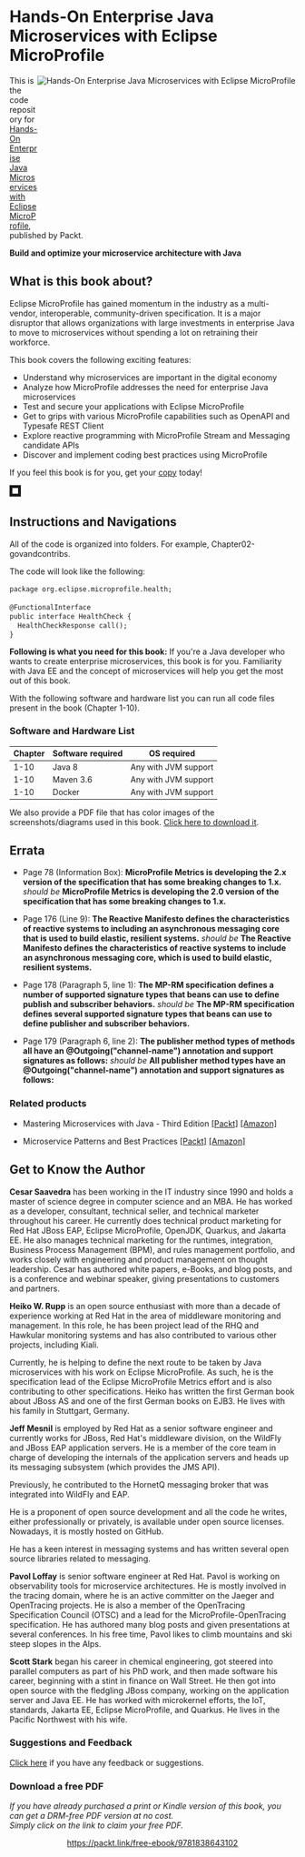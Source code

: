 


# Hands-On Enterprise Java Microservices with Eclipse MicroProfile 

<a href="https://www.packtpub.com/web-development/hands-on-enterprise-java-microservices-with-eclipse-microprofile?utm_source=github&utm_medium=repository&utm_campaign=9781838643102"><img src="https://www.packtpub.com/media/catalog/product/cache/e4d64343b1bc593f1c5348fe05efa4a6/9/7/9781838643102-original.jpeg" alt="Hands-On Enterprise Java Microservices with Eclipse MicroProfile " height="256px" align="right"></a>

This is the code repository for [Hands-On Enterprise Java Microservices with Eclipse MicroProfile](https://www.packtpub.com/web-development/hands-on-enterprise-java-microservices-with-eclipse-microprofile?utm_source=github&utm_medium=repository&utm_campaign=9781838643102), published by Packt.

**Build and optimize your microservice architecture with Java**

## What is this book about?
Eclipse MicroProfile has gained momentum in the industry as a multi-vendor, interoperable, community-driven specification. It is a major disruptor that allows organizations with large investments in enterprise Java to move to microservices without spending a lot on retraining their workforce.


This book covers the following exciting features:
* Understand why microservices are important in the digital economy 
* Analyze how MicroProfile addresses the need for enterprise Java microservices 
* Test and secure your applications with Eclipse MicroProfile 
* Get to grips with various MicroProfile capabilities such as OpenAPI and Typesafe REST Client 
* Explore reactive programming with MicroProfile Stream and Messaging candidate APIs 
* Discover and implement coding best practices using MicroProfile

If you feel this book is for you, get your [copy](https://www.amazon.com/dp/1838643109) today!

<a href="https://www.packtpub.com/?utm_source=github&utm_medium=banner&utm_campaign=GitHubBanner"><img src="https://raw.githubusercontent.com/PacktPublishing/GitHub/master/GitHub.png" 
alt="https://www.packtpub.com/" border="5" /></a>

## Instructions and Navigations
All of the code is organized into folders. For example, Chapter02-govandcontribs.

The code will look like the following:
```
package org.eclipse.microprofile.health;

@FunctionalInterface
public interface HealthCheck {
  HealthCheckResponse call();
}
```

**Following is what you need for this book:**
If you're a Java developer who wants to create enterprise microservices, this book is for you. Familiarity with Java EE and the concept of microservices will help you get the most out of this book.	

With the following software and hardware list you can run all code files present in the book (Chapter 1-10).
### Software and Hardware List
| Chapter | Software required | OS required |
| -------- | ------------------------------------ | ----------------------------------- |
| 1-10 | Java 8 | Any with JVM support |
| 1-10 | Maven 3.6 | Any with JVM support |
| 1-10 | Docker | Any with JVM support |

We also provide a PDF file that has color images of the screenshots/diagrams used in this book. [Click here to download it](https://static.packt-cdn.com/downloads/9781838643102_ColorImages.pdf).

## Errata
* Page 78 (Information Box): **MicroProfile Metrics is developing the 2.x version of the specification that has some breaking changes to 1.x.** _should be_ **MicroProfile Metrics is developing the 2.0 version of the specification that has some breaking changes to 1.x.**

* Page 176 (Line 9): **The Reactive Manifesto defines the characteristics of reactive systems to including an asynchronous messaging core that is used to build elastic, resilient systems.** _should be_ **The Reactive Manifesto defines the characteristics of reactive systems to include an asynchronous messaging core, which is used to build elastic, resilient systems.**

* Page 178 (Paragraph 5, line 1): **The MP-RM specification defines a number of supported signature types that beans can use to define publish and subscriber behaviors.** _should be_ **The MP-RM specification defines several supported signature types that beans can use to define publisher and subscriber behaviors.**

* Page 179 (Paragraph 6, line 2): **The publisher method types of methods all have an @Outgoing("channel-name") annotation and support signatures as follows:** _should be_ **All  publisher method types have an @Outgoing("channel-name") annotation and support signatures as follows:**

### Related products
* Mastering Microservices with Java - Third Edition  [[Packt]](https://www.packtpub.com/application-development/mastering-microservices-java-third-edition?utm_source=github&utm_medium=repository&utm_campaign=9781789530728) [[Amazon]](https://www.amazon.com/dp/1785285173)

* Microservice Patterns and Best Practices  [[Packt]](https://www.packtpub.com/application-development/microservice-patterns-and-best-practices?utm_source=github&utm_medium=repository&utm_campaign=9781788474030) [[Amazon]](https://www.amazon.com/dp/1788474031)

## Get to Know the Author
**Cesar Saavedra**
has been working in the IT industry since 1990 and holds a master of science degree in computer science and an MBA. He has worked as a developer, consultant, technical seller, and technical marketer throughout his career. He currently does technical product marketing for Red Hat JBoss EAP, Eclipse MicroProfile, OpenJDK, Quarkus, and Jakarta EE. He also manages technical marketing for the runtimes, integration, Business Process Management (BPM), and rules management portfolio, and works closely with engineering and product management on thought leadership. Cesar has authored white papers, e-Books, and blog posts, and is a conference and webinar speaker, giving presentations to customers and partners.

**Heiko W. Rupp**
is an open source enthusiast with more than a decade of experience working at Red Hat in the area of middleware monitoring and management. In this role, he has been project lead of the RHQ and Hawkular monitoring systems and has also contributed to various other projects, including Kiali.

Currently, he is helping to define the next route to be taken by Java microservices with his work on Eclipse MicroProfile. As such, he is the specification lead of the Eclipse MicroProfile Metrics effort and is also contributing to other specifications. Heiko has written the first German book about JBoss AS and one of the first German books on EJB3. He lives with his family in Stuttgart, Germany.

**Jeff Mesnil**
is employed by Red Hat as a senior software engineer and currently works for JBoss, Red Hat's middleware division, on the WildFly and JBoss EAP application servers. He is a member of the core team in charge of developing the internals of the application servers and heads up its messaging subsystem (which provides the JMS API).

Previously, he contributed to the HornetQ messaging broker that was integrated into WildFly and EAP.

He is a proponent of open source development and all the code he writes, either professionally or privately, is available under open source licenses. Nowadays, it is mostly hosted on GitHub.

He has a keen interest in messaging systems and has written several open source libraries related to messaging.

**Pavol Loffay**
is senior software engineer at Red Hat. Pavol is working on observability tools for microservice architectures. He is mostly involved in the tracing domain, where he is an active committer on the Jaeger and OpenTracing projects. He is also a member of the OpenTracing Specification Council (OTSC) and a lead for the MicroProfile-OpenTracing specification. He has authored many blog posts and given presentations at several conferences. In his free time, Pavol likes to climb mountains and ski steep slopes in the Alps.

**Scott Stark**
began his career in chemical engineering, got steered into parallel computers as part of his PhD work, and then made software his career, beginning with a stint in finance on Wall Street. He then got into open source with the fledgling JBoss company, working on the application server and Java EE. He has worked with microkernel efforts, the IoT, standards, Jakarta EE, Eclipse MicroProfile, and Quarkus. He lives in the Pacific Northwest with his wife.

### Suggestions and Feedback
[Click here](https://docs.google.com/forms/d/e/1FAIpQLSdy7dATC6QmEL81FIUuymZ0Wy9vH1jHkvpY57OiMeKGqib_Ow/viewform) if you have any feedback or suggestions.


### Download a free PDF

 <i>If you have already purchased a print or Kindle version of this book, you can get a DRM-free PDF version at no cost.<br>Simply click on the link to claim your free PDF.</i>
<p align="center"> <a href="https://packt.link/free-ebook/9781838643102">https://packt.link/free-ebook/9781838643102 </a> </p>